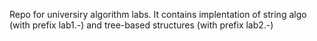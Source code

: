 Repo for universiry algorithm labs. 
It contains implentation of string algo (with prefix lab1.-) 
and tree-based structures (with prefix lab2.-) 
